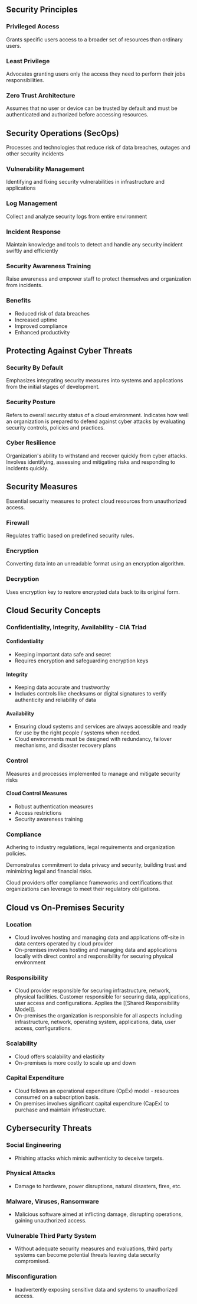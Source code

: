 
## Security Principles

### Privileged Access
Grants specific users access to a broader set of resources than ordinary users.

### Least Privilege
Advocates granting users only the access they need to perform their jobs responsibilities.

### Zero Trust Architecture
Assumes that no user or device can be trusted by default and must be authenticated and authorized before accessing resources.

## Security Operations (SecOps)
Processes and technologies that reduce risk of data breaches, outages and other security incidents

### Vulnerability Management
Identifying and fixing security vulnerabilities in infrastructure and applications

### Log Management
Collect and analyze security logs from entire environment

### Incident Response
Maintain knowledge and tools to detect and handle any security incident swiftly and efficiently

### Security Awareness Training
Raise awareness and empower staff to protect themselves and organization from incidents.

### Benefits
- Reduced risk of data breaches
- Increased uptime
- Improved compliance
- Enhanced productivity

## Protecting Against Cyber Threats

### Security By Default
Emphasizes integrating security measures into systems and applications from the initial stages of development.

### Security Posture
Refers to overall security status of a cloud environment. Indicates how well an organization is prepared to defend against cyber attacks by evaluating security controls, policies and practices.

### Cyber Resilience
Organization's ability to withstand and recover quickly from cyber attacks. Involves identifying, assessing and mitigating risks and responding to incidents quickly.

## Security Measures
Essential security measures to protect cloud resources from unauthorized access.

### Firewall
Regulates traffic based on predefined security rules.

### Encryption
Converting data into an unreadable format using an encryption algorithm.

### Decryption
Uses encryption key to restore encrypted data back to its original form.

## Cloud Security Concepts

### Confidentiality, Integrity, Availability - CIA Triad

#### Confidentiality 
- Keeping important data safe and secret
- Requires encryption and safeguarding encryption keys
#### Integrity 
- Keeping data accurate and trustworthy
- Includes controls like checksums or digital signatures to verify authenticity and reliability of data
#### Availability 
- Ensuring cloud systems and services are always accessible and ready for use by the right people / systems when needed.
- Cloud environments must be designed with redundancy, failover mechanisms, and disaster recovery plans 

### Control
Measures and processes implemented to manage and mitigate security risks

#### Cloud Control Measures
- Robust authentication measures
- Access restrictions
- Security awareness training

### Compliance
Adhering to industry regulations, legal requirements and organization policies.

Demonstrates commitment to data privacy and security, building trust and minimizing legal and financial risks.

Cloud providers offer compliance frameworks and certifications that organizations can leverage to meet their regulatory obligations.


## Cloud vs On-Premises Security

### Location
- Cloud involves hosting and managing data and applications off-site in data centers operated by cloud provider
- On-premises involves hosting and managing data and applications locally with direct control and responsibility for securing physical environment

### Responsibility
- Cloud provider responsible for securing infrastructure, network, physical facilities. Customer responsible for securing  data, applications, user access and configurations. Applies the [[Shared Responsibility Model]].
- On-premises the organization is responsible for all aspects including infrastructure, network, operating system, applications, data, user access, configurations.

### Scalability
- Cloud offers scalability and elasticity
- On-premises is more costly to scale up and down

### Capital Expenditure
- Cloud follows an operational expenditure (OpEx) model - resources consumed on a subscription basis.
- On premises involves significant capital expenditure (CapEx) to purchase and maintain infrastructure.


## Cybersecurity Threats

### Social Engineering
- Phishing attacks which mimic authenticity to deceive targets.

### Physical Attacks
- Damage to hardware, power disruptions, natural disasters, fires, etc.

### Malware, Viruses, Ransomware
- Malicious software aimed at inflicting damage, disrupting operations, gaining unauthorized access.

### Vulnerable Third Party System
- Without adequate security measures and evaluations, third party systems can become potential threats leaving data security compromised.

### Misconfiguration
- Inadvertently exposing sensitive data and systems to unauthorized access.

